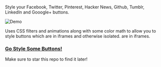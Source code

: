 Style your Facebook, Twitter, Pinterest, Hacker News, Github, Tumblr, LinkedIn and Gooogle+ buttons.

![Demo](http://i.imgur.com/Boo6T5h.png)

Uses CSS filters and animations along with some color math to allow you to style buttons which are in iframes and otherwise isolated.
are in iframes.

### [Go Style Some Buttons!](http://github.hubspot.com/colorshare)

Make sure to star this repo to find it later!
